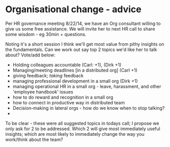 # Organisational change - advice

Per HR governance meeting 8/22/14, we have an Org consultant willing to give us some free assistance. We will invite her to next HR call to share some wisdom - eg 30min + questions.

Noting it's a short session I think we'll get most value from pithy insights on the fundamentals. Can we work out say top 2 topics we'd like her to talk about? Vote/add below:

*   Holding colleagues accountable (Carl: +1), (Dirk +1)
*   Managing/meeting deadlines [in a distributed org] (Carl +1)
*   giving feedback; _taking_ feedback
*   managing professional development in a small org (Dirk +1)
*   managing operational HR in a small org - leave, harassment, and other 'employee handbook' issues
*   how to do reward and recognition in a small org
*   how to connect in productive way in distributed team
*   Decision-making in lateral orgs - how do we know when to stop talking?
*

To be clear - these were all suggested topics in todays call; I propose we only ask for 2 to be addressed. Which 2 will give most immediately useful insights; which are most likely to  immediately change the way you work/think about the team?